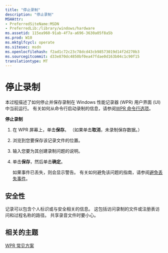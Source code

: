 ```yaml
---
title: "停止录制"
description: "停止录制"
MSHAttr:
- PreferredSiteName:MSDN
- PreferredLib:/library/windows/hardware
ms.assetid: 115ea960-91ab-4f7a-a696-3630a05f8a5b
ms.prod: W10
ms.mktglfcycl: operate
ms.sitesec: msdn
ms.openlocfilehash: f2ad1c72c23c78dcd43cb98573019d14f2d270b3
ms.sourcegitcommit: d33e870dc4850bf0ea47fdae0d163b04c1c90f15
translationtype: MT
---
```

# <a name="stop-a-recording"></a>停止录制


本过程描述了如何停止并保存录制在 Windows 性能记录器 (WPR) 用户界面 (UI) 中当前运行。 有关如何从命令行启动录制的信息，请参阅[WPR 命令行选项](wpr-command-line-options.md)。

**停止录制**

1.  在 WPR 屏幕上，单击**保存**。 （如果单击**取消**，未录制保存数据。）

2.  浏览到您要保存该记录文件的位置。

3.  输入您要为其创建录制问题的说明。

4.  单击**保存**，然后单击**确定**。

    如果事件已丢失，则会显示警告。 有关如何避免该问题的指南，请参阅[避免丢失事件](avoid-lost-events.md)。

## <a name="security"></a>安全性


记录可以包含个人标识或与安全相关的信息。 这包括访问录制的文件或注册表访问和过程名称的路径。 共享录音文件时要小心。

## <a name="related-topics"></a>相关的主题


[WPR 常见方案](windows-performance-recorder-common-scenarios.md)

 

 







